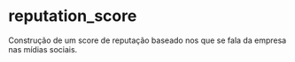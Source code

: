 # reputation_score
Construção de um score de reputação baseado nos que se fala da empresa nas mídias sociais.
